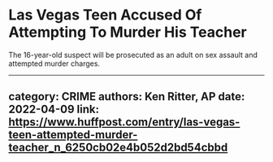 # Las Vegas Teen Accused Of Attempting To Murder His Teacher

The 16-year-old suspect will be prosecuted as an adult on sex assault and attempted murder charges.

---
category: CRIME
authors: Ken Ritter, AP
date: 2022-04-09
link: https://www.huffpost.com/entry/las-vegas-teen-attempted-murder-teacher_n_6250cb02e4b052d2bd54cbbd
---
